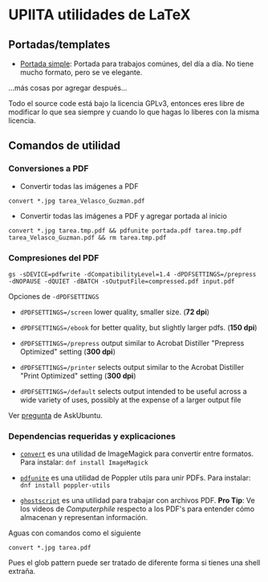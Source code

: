 # UPIITA utilidades de LaTeX

## Portadas/templates

- [Portada simple](portada-simple): Portada para trabajos comúnes, del día a día. No tiene mucho formato, pero se ve elegante.

...más cosas por agregar después...

Todo el source code está bajo la licencia GPLv3, entonces eres libre de modificar lo que sea siempre y cuando lo que hagas lo liberes con la misma licencia.

## Comandos de utilidad

### Conversiones a PDF

- Convertir todas las imágenes a PDF

```
convert *.jpg tarea_Velasco_Guzman.pdf
```

- Convertir todas las imágenes a PDF y agregar portada al inicio

```
convert *.jpg tarea.tmp.pdf && pdfunite portada.pdf tarea.tmp.pdf tarea_Velasco_Guzman.pdf && rm tarea.tmp.pdf
```

### Compresiones del PDF

```
gs -sDEVICE=pdfwrite -dCompatibilityLevel=1.4 -dPDFSETTINGS=/prepress -dNOPAUSE -dQUIET -dBATCH -sOutputFile=compressed.pdf input.pdf
```

Opciones de `-dPDFSETTINGS`

- `dPDFSETTINGS=/screen` lower quality, smaller size. (**72 dpi**)

- `dPDFSETTINGS=/ebook` for better quality, but slightly larger pdfs. (**150 dpi**)

- `dPDFSETTINGS=/prepress` output similar to Acrobat Distiller "Prepress Optimized" setting (**300 dpi**)

- `dPDFSETTINGS=/printer` selects output similar to the Acrobat Distiller "Print Optimized" setting (**300 dpi**)

- `dPDFSETTINGS=/default` selects output intended to be useful across a wide variety of uses, possibly at the expense of a larger output file


Ver [pregunta](https://askubuntu.com/questions/113544/how-can-i-reduce-the-file-size-of-a-scanned-pdf-file) de AskUbuntu.


### Dependencias requeridas y explicaciones

- [`convert`](https://imagemagick.org/script/convert.php) es una utilidad de ImageMagick para convertir entre formatos. Para instalar: `dnf install ImageMagick`

- [`pdfunite`](https://fedoramagazine.org/pdf-modification-tools-fedora/) es una utilidad de Poppler utils para unir PDFs. Para instalar: `dnf install poppler-utils`

- [`ghostscript`](https://www.ghostscript.com/) es una utilidad para  trabajar con archivos PDF. **Pro Tip**: Ve los videos de *Computerphile* respecto a los PDF's para entender cómo almacenan y representan información.

Aguas con comandos como el siguiente

```
convert *.jpg tarea.pdf
```

Pues el glob pattern puede ser tratado de diferente forma si tienes una shell extraña.